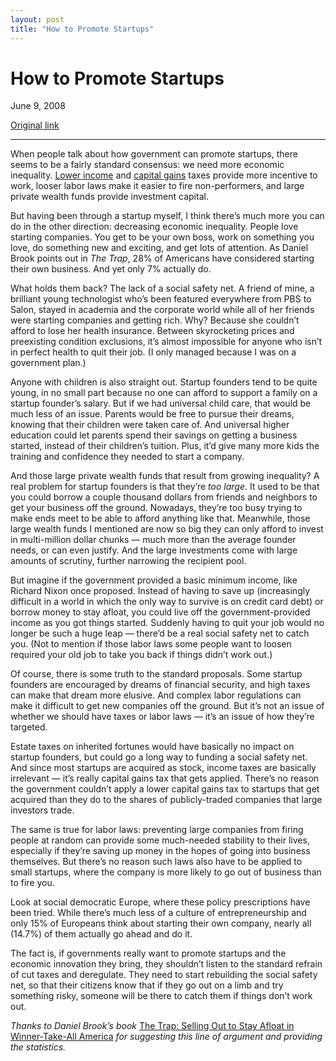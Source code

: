 ```yaml
---
layout: post
title: "How to Promote Startups"
---
```

How to Promote Startups
=======================

June 9, 2008

[Original link](http://www.aaronsw.com/weblog/prostartup)

* * * * *

When people talk about how government can promote startups, there seems
to be a fairly standard consensus: we need more economic inequality.
[Lower income](http://www.paulgraham.com/inequality.html) and [capital
gains](http://www.paulgraham.com/america.html) taxes provide more
incentive to work, looser labor laws make it easier to fire
non-performers, and large private wealth funds provide investment
capital.

But having been through a startup myself, I think there’s much more you
can do in the other direction: decreasing economic inequality. People
love starting companies. You get to be your own boss, work on something
you love, do something new and exciting, and get lots of attention. As
Daniel Brook points out in *The Trap*, 28% of Americans have considered
starting their own business. And yet only 7% actually do.

What holds them back? The lack of a social safety net. A friend of mine,
a brilliant young technologist who’s been featured everywhere from PBS
to Salon, stayed in academia and the corporate world while all of her
friends were starting companies and getting rich. Why? Because she
couldn’t afford to lose her health insurance. Between skyrocketing
prices and preexisting condition exclusions, it’s almost impossible for
anyone who isn’t in perfect health to quit their job. (I only managed
because I was on a government plan.)

Anyone with children is also straight out. Startup founders tend to be
quite young, in no small part because no one can afford to support a
family on a startup founder’s salary. But if we had universal child
care, that would be much less of an issue. Parents would be free to
pursue their dreams, knowing that their children were taken care of. And
universal higher education could let parents spend their savings on
getting a business started, instead of their children’s tuition. Plus,
it’d give many more kids the training and confidence they needed to
start a company.

And those large private wealth funds that result from growing
inequality? A real problem for startup founders is that they’re *too
large*. It used to be that you could borrow a couple thousand dollars
from friends and neighbors to get your business off the ground.
Nowadays, they’re too busy trying to make ends meet to be able to afford
anything like that. Meanwhile, those large wealth funds I mentioned are
now so big they can only afford to invest in multi-million dollar chunks
— much more than the average founder needs, or can even justify. And the
large investments come with large amounts of scrutiny, further narrowing
the recipient pool.

But imagine if the government provided a basic minimum income, like
Richard Nixon once proposed. Instead of having to save up (increasingly
difficult in a world in which the only way to survive is on credit card
debt) or borrow money to stay afloat, you could live off the
government-provided income as you got things started. Suddenly having to
quit your job would no longer be such a huge leap — there’d be a real
social safety net to catch you. (Not to mention if those labor laws some
people want to loosen required your old job to take you back if things
didn’t work out.)

Of course, there is some truth to the standard proposals. Some startup
founders are encouraged by dreams of financial security, and high taxes
can make that dream more elusive. And complex labor regulations can make
it difficult to get new companies off the ground. But it’s not an issue
of whether we should have taxes or labor laws — it’s an issue of how
they’re targeted.

Estate taxes on inherited fortunes would have basically no impact on
startup founders, but could go a long way to funding a social safety
net. And since most startups are acquired as stock, income taxes are
basically irrelevant — it’s really capital gains tax that gets applied.
There’s no reason the government couldn’t apply a lower capital gains
tax to startups that get acquired than they do to the shares of
publicly-traded companies that large investors trade.

The same is true for labor laws: preventing large companies from firing
people at random can provide some much-needed stability to their lives,
especially if they’re saving up money in the hopes of going into
business themselves. But there’s no reason such laws also have to be
applied to small startups, where the company is more likely to go out of
business than to fire you.

Look at social democratic Europe, where these policy prescriptions have
been tried. While there’s much less of a culture of entrepreneurship and
only 15% of Europeans think about starting their own company, nearly all
(14.7%) of them actually go ahead and do it.

The fact is, if governments really want to promote startups and the
economic innovation they bring, they shouldn’t listen to the standard
refrain of cut taxes and deregulate. They need to start rebuilding the
social safety net, so that their citizens know that if they go out on a
limb and try something risky, someone will be there to catch them if
things don’t work out.

*Thanks to Daniel Brook’s book* [The Trap: Selling Out to Stay Afloat in
Winner-Take-All America](http://books.theinfo.org/go/0805088016) *for
suggesting this line of argument and providing the statistics.*
